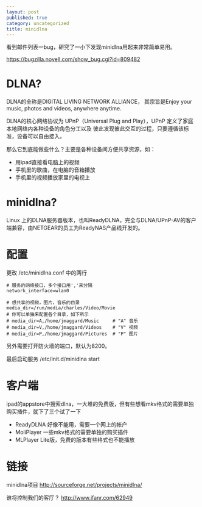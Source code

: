 ```yaml
---
layout: post
published: true
category: uncategorized
title: minidlna
---
```

看到邮件列表一bug，研究了一小下发现minidlna用起来非常简单易用。

<https://bugzilla.novell.com/show_bug.cgi?id=809482>

DLNA?
===
DLNA的全称是DIGITAL LIVING NETWORK ALLIANCE， 其宗旨是Enjoy your music, photos and videos, anywhere anytime.

DLNA的核心网络协议为 UPnP（Universal Plug and Play），UPnP 定义了家庭本地网络内各种设备的角色分工以及
彼此发现彼此交互的过程，只要遵循该标准，设备可以自由接入。

那么它到底能做些什么？主要是各种设备间方便共享资源，如：

* 用ipad直接看电脑上的视频
* 手机里的歌曲，在电脑的音箱播放
* 手机里的视频播放家里的电视上

minidlna?
===
Linux 上的DLNA服务器版本，也叫ReadyDLNA，完全与DLNA/UPnP-AV的客户端兼容，由NETGEAR的员工为ReadyNAS产品线开发的。

配置
===
更改 /etc/minidlna.conf 中的两行

	# 服务的网络接口，多个接口用','来分隔
	network_interface=wlan0

	# 想共享的视频，图片，音乐的目录
	media_dir=/run/media/charles/Video/Movie
	# 你可以单独来配置各个目录，如下所示
	# media_dir=A,/home/jmaggard/Music     # "A" 音乐 
	# media_dir=V,/home/jmaggard/Videos    # "V" 视频
	# media_dir=P,/home/jmaggard/Pictures  # "P" 图片

另外需要打开防火墙的端口，默认为8200。

最后启动服务 /etc/init.d/minidlna start

客户端
===
ipad的appstore中搜索dlna，一大堆的免费版，但有些想看mkv格式的需要单独购买插件，就下了三个试了一下

* ReadyDLNA 好像不能用，需要一个网上的帐户
* MoliPlayer 一些mkv格式的需要单独的购买插件
* MLPlayer Lite版，免费的版本有些格式也不能播放

链接
===
minidlna项目
<http://sourceforge.net/projects/minidlna/>

谁将控制我们的客厅？
<http://www.ifanr.com/62949>

